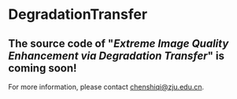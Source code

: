 # DegradationTransfer
## The source code of "*Extreme Image Quality Enhancement via Degradation Transfer*" is coming soon! 
For more information, please contact chenshiqi@zju.edu.cn.
